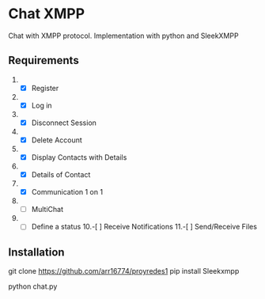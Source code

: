 # Chat XMPP
Chat with XMPP protocol. Implementation with python and SleekXMPP
## Requirements
1. -[x] Register
2. -[x] Log in
3. -[x] Disconnect Session
4. -[x] Delete Account
5. -[x] Display Contacts with Details
6. -[x] Details of Contact
7. -[x] Communication 1 on 1
8. -[ ]  MultiChat
9. -[ ]  Define a status
10.-[ ]  Receive Notifications
11.-[ ]  Send/Receive Files

## Installation
git clone https://github.com/arr16774/proyredes1
pip install Sleekxmpp

python chat.py

